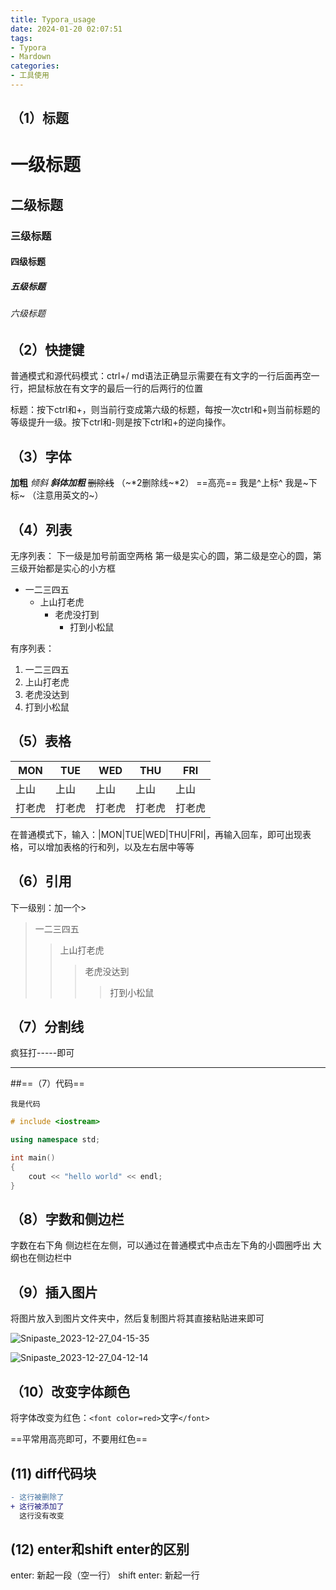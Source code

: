 ```yaml
---
title: Typora_usage
date: 2024-01-20 02:07:51
tags:
- Typora
- Mardown
categories: 
- 工具使用
---
```


## （1）标题

# 一级标题

## 二级标题

### 三级标题

#### 四级标题

##### 五级标题

###### 六级标题

## （2）快捷键

普通模式和源代码模式：ctrl+/
md语法正确显示需要在有文字的一行后面再空一行，把鼠标放在有文字的最后一行的后两行的位置

标题：按下ctrl和+，则当前行变成第六级的标题，每按一次ctrl和+则当前标题的等级提升一级。按下ctrl和-则是按下ctrl和+的逆向操作。

## （3）字体

**加粗**
*倾斜*
***斜体加粗***
~~删除线~~ （~*2删除线~*2）
==高亮==
我是^上标^
我是~下标~       （注意用英文的~）

## （4）列表

无序列表：
下一级是加号前面空两格
第一级是实心的圆，第二级是空心的圆，第三级开始都是实心的小方框

+ 一二三四五
  + 上山打老虎
    + 老虎没打到
      + 打到小松鼠

有序列表：

1. 一二三四五
2. 上山打老虎
3. 老虎没达到
4. 打到小松鼠

## （5）表格

| MON    | TUE    | WED    | THU    | FRI    |
| ------ | ------ | ------ | ------ | ------ |
| 上山   | 上山   | 上山   | 上山   | 上山   |
| 打老虎 | 打老虎 | 打老虎 | 打老虎 | 打老虎 |

在普通模式下，输入：|MON|TUE|WED|THU|FRI|，再输入回车，即可出现表格，可以增加表格的行和列，以及左右居中等等

## （6）引用

下一级别：加一个>

> 一二三四五
>
>> 上山打老虎
>>
>>> 老虎没达到
>>>
>>>> 打到小松鼠
>>>>
>>>
>>

## （7）分割线

疯狂打-----即可

---

##==（7）代码==

`我是代码`

```c++
# include <iostream>

using namespace std;

int main()
{
	cout << "hello world" << endl;
}
```

## （8）字数和侧边栏

字数在右下角
侧边栏在左侧，可以通过在普通模式中点击左下角的小圆圈呼出
大纲也在侧边栏中

## （9）插入图片

将图片放入到图片文件夹中，然后复制图片将其直接粘贴进来即可

![Snipaste_2023-12-27_04-15-35](D:/OneDrive%20-%20stu.xjtu.edu.cn/%E5%9B%BE%E7%89%87/Snipaste_2023-12-27_04-15-35.png)

![Snipaste_2023-12-27_04-12-14](D:/OneDrive%20-%20stu.xjtu.edu.cn/%E5%9B%BE%E7%89%87/Snipaste_2023-12-27_04-12-14.png)

## （10）改变字体颜色

将字体改变为红色：`<font color=red>`文字`</font>`

==平常用高亮即可，不要用红色==

##  (11) diff代码块

```diff
- 这行被删除了
+ 这行被添加了
  这行没有改变
```

##  (12) enter和shift enter的区别

enter: 新起一段（空一行）
shift enter: 新起一行
